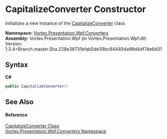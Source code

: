 # CapitalizeConverter Constructor 
 

Initializes a new instance of the <a href="T_Vortex_Presentation_Wpf_Converters_CapitalizeConverter.md">CapitalizeConverter</a> class

**Namespace:**&nbsp;<a href="N_Vortex_Presentation_Wpf_Converters.md">Vortex.Presentation.Wpf.Converters</a><br />**Assembly:**&nbsp;Vortex.Presentation.Wpf (in Vortex.Presentation.Wpf.dll) Version: 1.3.4+Branch.master.Sha.228e36731bfab5de39bc844494a99d4df7de6d31

## Syntax

**C#**<br />
``` C#
public CapitalizeConverter()
```


## See Also


#### Reference
<a href="T_Vortex_Presentation_Wpf_Converters_CapitalizeConverter.md">CapitalizeConverter Class</a><br /><a href="N_Vortex_Presentation_Wpf_Converters.md">Vortex.Presentation.Wpf.Converters Namespace</a><br />